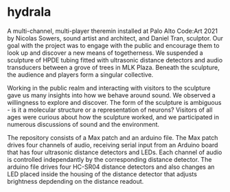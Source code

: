 # hydrala
A multi-channel, multi-player theremin installed at Palo Alto Code:Art 2021 by Nicolas Sowers, sound artist and architect, and Daniel Tran, sculptor. Our goal with the project was to engage with the public and encourage them to look up and discover a new means of togetherness. We suspended a sculpture of HPDE tubing fitted with ultrasonic distance detectors and audio transducers between a grove of trees in MLK Plaza. Beneath the sculpture, the audience and players form a singular collective.

Working in the public realm and interacting with visitors to the sculpture gave us many insights into how we behave around sound. We observed a willingness to explore and discover. The form of the sculpture is ambiguous - is it a molecular structure or a representation of neurons? Visitors of all ages were curious about how the sculpture worked, and we participated in numerous discussions of sound and the environment.

The repository consists of a Max patch and an arduino file. The Max patch drives four channels of audio, receiving serial input from an Arduino board that has four ultrasonic distance detectors and LEDs. Each channel of audio is controlled independantly by the corresponding distance detector. The arduino file drives four HC-SR04 distance detectors and also changes an LED placed inside the housing of the distance detector that adjusts brightness depdending on the distance readout.
